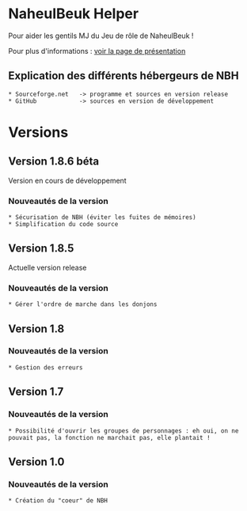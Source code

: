 NaheulBeuk Helper
=================
Pour aider les gentils MJ du Jeu de rôle de NaheulBeuk !

Pour plus d'informations : [voir la page de présentation](http://005flyof.github.com/NaheulBeukHelper/)

Explication des différents hébergeurs de NBH
--------------------------------------------
	* Sourceforge.net	-> programme et sources en version release
	* GitHub			-> sources en version de développement

Versions
========
Version 1.8.6 béta
------------------
  Version en cours de développement
### Nouveautés de la version
    * Sécurisation de NBH (éviter les fuites de mémoires)
    * Simplification du code source
Version 1.8.5
-------------
  Actuelle version release
### Nouveautés de la version
    * Gérer l'ordre de marche dans les donjons
Version 1.8
-----------
### Nouveautés de la version
    * Gestion des erreurs
Version 1.7
-----------
### Nouveautés de la version
    * Possibilité d'ouvrir les groupes de personnages : eh oui, on ne pouvait pas, la fonction ne marchait pas, elle plantait !
Version 1.0
-----------
### Nouveautés de la version
    * Création du "coeur" de NBH